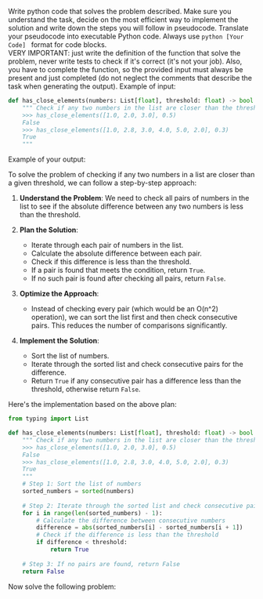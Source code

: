 Write python code that solves the problem described. Make sure you understand the task, decide on the most efficient way to implement the solution and write down the steps you will follow in pseudocode.
Translate your pseudocode into executable Python code. Always use ```python [Your Code] ``` format for code blocks.  
VERY IMPORTANT: just write the definition of the function that solve the problem, never write tests to check if it's correct (it's not your job). Also, you have to complete the function, so the provided input must always be present and just completed (do not neglect the comments that describe the task when generating the output).
Example of input:
```python
def has_close_elements(numbers: List[float], threshold: float) -> bool:
    """ Check if any two numbers in the list are closer than the threshold.
    >>> has_close_elements([1.0, 2.0, 3.0], 0.5)
    False
    >>> has_close_elements([1.0, 2.8, 3.0, 4.0, 5.0, 2.0], 0.3)
    True
    """
```

Example of your output:

To solve the problem of checking if any two numbers in a list are closer than a given threshold, we can follow a step-by-step approach:

1. **Understand the Problem**: We need to check all pairs of numbers in the list to see if the absolute difference between any two numbers is less than the threshold.

2. **Plan the Solution**:
   - Iterate through each pair of numbers in the list.
   - Calculate the absolute difference between each pair.
   - Check if this difference is less than the threshold.
   - If a pair is found that meets the condition, return `True`.
   - If no such pair is found after checking all pairs, return `False`.

3. **Optimize the Approach**:
   - Instead of checking every pair (which would be an O(n^2) operation), we can sort the list first and then check consecutive pairs. This reduces the number of comparisons significantly.

4. **Implement the Solution**:
   - Sort the list of numbers.
   - Iterate through the sorted list and check consecutive pairs for the difference.
   - Return `True` if any consecutive pair has a difference less than the threshold, otherwise return `False`.

Here's the implementation based on the above plan:

```python
from typing import List

def has_close_elements(numbers: List[float], threshold: float) -> bool:
    """ Check if any two numbers in the list are closer than the threshold.
    >>> has_close_elements([1.0, 2.0, 3.0], 0.5)
    False
    >>> has_close_elements([1.0, 2.8, 3.0, 4.0, 5.0, 2.0], 0.3)
    True
    """
    # Step 1: Sort the list of numbers
    sorted_numbers = sorted(numbers)
    
    # Step 2: Iterate through the sorted list and check consecutive pairs
    for i in range(len(sorted_numbers) - 1):
        # Calculate the difference between consecutive numbers
        difference = abs(sorted_numbers[i] - sorted_numbers[i + 1])
        # Check if the difference is less than the threshold
        if difference < threshold:
            return True
    
    # Step 3: If no pairs are found, return False
    return False
```
Now solve the following problem: